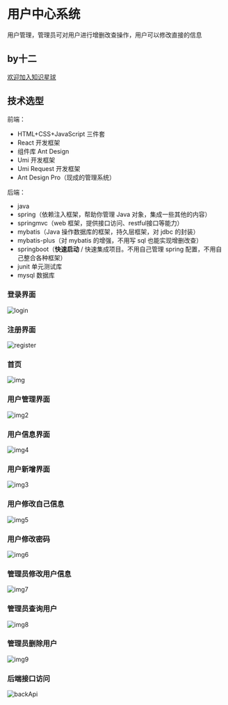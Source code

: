 # 用户中心系统
用户管理，管理员可对用户进行增删改查操作，用户可以修改直接的信息
## by十二
[欢迎加入知识星球](yupi.icu)

## 技术选型

前端：

- HTML+CSS+JavaScript 三件套
- React 开发框架
- 组件库 Ant Design 
- Umi 开发框架
- Umi Request 开发框架
- Ant Design Pro（现成的管理系统）


后端：
- java
- spring（依赖注入框架，帮助你管理 Java 对象，集成一些其他的内容）
- springmvc（web 框架，提供接口访问、restful接口等能力）
- mybatis（Java 操作数据库的框架，持久层框架，对 jdbc 的封装）
- mybatis-plus（对 mybatis 的增强，不用写 sql 也能实现增删改查）
- springboot（**快速启动** / 快速集成项目。不用自己管理 spring 配置，不用自己整合各种框架）
- junit 单元测试库
- mysql 数据库

### 登录界面
![login](https://github.com/kongshier/shier-user-center-backend/assets/94662685/e1ce0825-5e46-407a-9f6f-4353f40b1736)

### 注册界面
![register](https://github.com/kongshier/shier-user-center-backend/assets/94662685/dac525df-d6a3-470f-878c-a760c1b3a115)

### 首页
![img](https://github.com/kongshier/shier-user-center-backend/assets/94662685/12ad0da1-9316-49cd-acc7-acb271c7c09b)

### 用户管理界面
![img2](https://github.com/kongshier/shier-user-center-backend/assets/94662685/0a401dff-fea2-427a-9606-6383e25ac58c)

### 用户信息界面
![img4](https://github.com/kongshier/shier-user-center-backend/assets/94662685/ac1abf0e-419f-4a1b-83d5-247556a7e967)

### 用户新增界面
![img3](https://github.com/kongshier/shier-user-center-backend/assets/94662685/5fe6cc8a-8a83-4d47-b59e-7d3353b23d2f)

### 用户修改自己信息
![img5](https://github.com/kongshier/shier-user-center-backend/assets/94662685/0b927eff-06f2-4f4d-8ecc-af9814ce4f16)

### 用户修改密码
![img6](https://github.com/kongshier/shier-user-center-backend/assets/94662685/54a29e9c-9d7c-4377-a22b-541ac78d2b29)

### 管理员修改用户信息
![img7](https://github.com/kongshier/shier-user-center-backend/assets/94662685/5b6a39ed-3d52-432f-8cdf-e810ebce54e5)

### 管理员查询用户
![img8](https://github.com/kongshier/shier-user-center-backend/assets/94662685/93d729a9-89ca-4ae3-9f86-b64a60c13755)

### 管理员删除用户
![img9](https://github.com/kongshier/shier-user-center-backend/assets/94662685/cf5152fe-7103-4f85-bb54-5c5e7bd9d468)

### 后端接口访问
![backApi](https://github.com/kongshier/shier-user-center-backend/assets/94662685/7fd6555d-8bdc-4bd9-ab70-d7f5149b112b)
